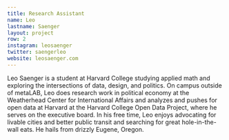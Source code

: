 ```yaml
---
title: Research Assistant
name: Leo
lastname: Saenger
layout: project
row: 2
instagram: leosaenger
twitter: saengerleo
website: leosaenger.com
---
```


Leo Saenger is a student at Harvard College studying applied math and exploring the intersections of data, design, and politics. On campus outside of metaLAB, Leo does research work in political economy at the Weatherhead Center for International Affairs and analyzes and pushes for open data at Harvard at the Harvard College Open Data Project, where he serves on the executive board. In his free time, Leo enjoys advocating for livable cities and better public transit and searching for great hole-in-the-wall eats. He hails from drizzly Eugene, Oregon.